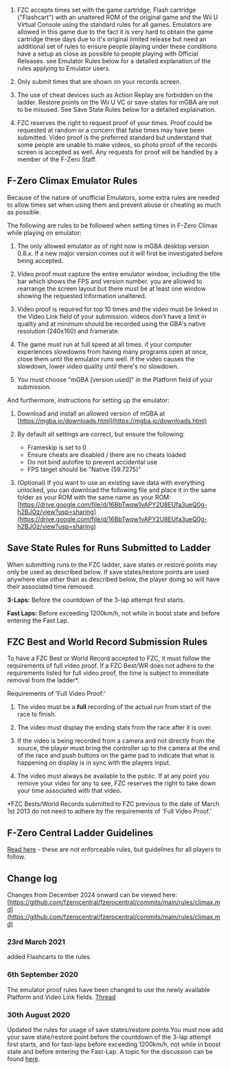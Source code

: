 1. FZC accepts times set with the game cartridge, Flash cartridge ("Flashcart") with an unaltered ROM of the original game and the Wii U Virtual Console using the standard rules for all games. Emulators are allowed in this game due to the fact it is very hard to obtain the game cartridge these days due to it's original limited release but need an additional set of rules to ensure people playing under these conditions have a setup as close as possible to people playing with Official Releases. see Emulator Rules below for a detailed explanation of the rules applying to Emulator users.

1. Only submit times that are shown on your records screen.

1. The use of cheat devices such as Action Replay are forbidden on the ladder. Restore points on the Wii U VC or save-states for mGBA are not to be misused. See Save State Rules below for a detailed explaination.

1. FZC reserves the right to request proof of your times. Proof could be requested at random or a concern that false times may have been submitted. Video proof is the preferred standard but understand that some people are unable to make videos, so photo proof of the records screen is accepted as well. Any requests for proof will be handled by a member of the F-Zero Staff.


## F-Zero Climax Emulator Rules

Because of the nature of unofficial Emulators, some extra rules are needed to allow times set when using them and prevent abuse or cheating as much as possible.

The following are rules to be followed when setting times in F-Zero Climax while playing on emulator:

1. The only allowed emulator as of right now is mGBA desktop version 0.8.x. If a new major version comes out it will first be investigated before being accepted.

1. Video proof must capture the entire emulator window, including the title bar which shows the FPS and version number. you are allowed to rearrange the screen layout but there must be at least one window showing the requested information unaltered.

1. Video proof is required for top 10 times and the video must be linked in the Video Link field of your submission. videos don't have a limit in quality and at minimum should be recorded using the GBA's native resolution (240x160) and framerate.

1. The game must run at full speed at all times. if your computer experiences slowdowns from having many programs open at once, close them until the emulator runs well. If the video causes the slowdown, lower video quality until there's no slowdown.

1. You must choose "mGBA [version used]" in the Platform field of your submission.

And furthermore, instructions for setting up the emulator:

1. Download and install an allowed version of mGBA at [https://mgba.io/downloads.html](https://mgba.io/downloads.html)

1. By default all settings are correct, but ensure the following:

    - Frameskip is set to 0
    - Ensure cheats are disabled / there are no cheats loaded
    - Do not bind autofire to prevent accidental use
    - FPS target should be "Native (59.7275)"

1. (Optional) If you want to use an existing save data with everything unlocked, you can download the following file and place it in the same folder as your ROM with the same name as your ROM: [https://drive.google.com/file/d/16BbTwqw1vAPY2U8EUfa3ueQ0g-h2BJOz/view?usp=sharing](https://drive.google.com/file/d/16BbTwqw1vAPY2U8EUfa3ueQ0g-h2BJOz/view?usp=sharing)


## Save State Rules for Runs Submitted to Ladder

When submitting runs to the FZC ladder, save states or restore points may only be used as described below. If save states/restore points are used anywhere else other than as described below, the player doing so will have their associated time removed.

**3-Laps:** Before the countdown of the 3-lap attempt first starts.

**Fast Laps:** Before exceeding 1200km/h, not while in boost state and before entering the Fast Lap.


## FZC Best and World Record Submission Rules

To have a FZC Best or World Record accepted to FZC, it must follow the requirements of full video proof. If a FZC Best/WR does not adhere to the requirements listed for full video proof, the time is subject to immediate removal from the ladder\*.

Requirements of 'Full Video Proof:'

1. The video must be a **full** recording of the actual run from start of the race to finish.

1. The video must display the ending stats from the race after it is over.

1. If the video is being recorded from a camera and not directly from the source, the player must bring the controller up to the camera at the end of the race and push buttons on the game pad to indicate that what is happening on display is in sync with the players input.

1. The video must always be available to the public. If at any point you remove your video for any to see, FZC reserves the right to take down your time associated with that video.

\*FZC Bests/World Records submitted to FZC previous to the date of March 1st 2013 do not need to adhere by the requirements of 'Full Video Proof.'


## F-Zero Central Ladder Guidelines

[Read here](/guidelines.php) - these are not enforceable rules, but guidelines for all players to follow.


## Change log

Changes from December 2024 onward can be viewed here: [https://github.com/fzerocentral/fzerocentral/commits/main/rules/climax.md](https://github.com/fzerocentral/fzerocentral/commits/main/rules/climax.md)

### 23rd March 2021

added Flashcarts to the rules.

### 6th September 2020

The emulator proof rules have been changed to use the newly available Platform and Video Link fields. [Thread](https://fzerocentral.org/viewtopic.php?t=14382)

### 30th August 2020

Updated the rules for usage of save states/restore points.You must now add your save state/restore point before the countdown of the 3-lap attempt first starts, and for fast-laps before exceeding 1200km/h, not while in boost state and before entering the Fast-Lap. A topic for the discussion can be found [here](https://fzerocentral.org/viewtopic.php?t=14381).
